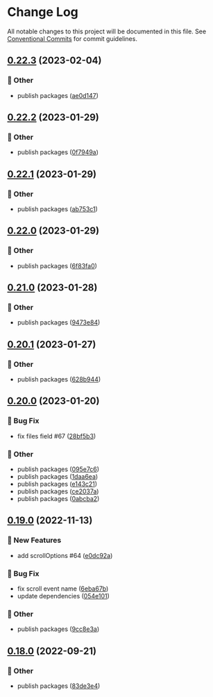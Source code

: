 # Change Log

All notable changes to this project will be documented in this file.
See [Conventional Commits](https://conventionalcommits.org) for commit guidelines.

## [0.22.3](https://github.com/daybrush/guides/blob/master/packages/preact-guides/compare/preact-guides@0.22.2...preact-guides@0.22.3) (2023-02-04)


### :mega: Other

* publish packages ([ae0d147](https://github.com/daybrush/guides/blob/master/packages/preact-guides/commit/ae0d14738d83b4f5352463b69f89efe7cc111baf))



## [0.22.2](https://github.com/daybrush/guides/blob/master/packages/preact-guides/compare/preact-guides@0.22.1...preact-guides@0.22.2) (2023-01-29)


### :mega: Other

* publish packages ([0f7949a](https://github.com/daybrush/guides/blob/master/packages/preact-guides/commit/0f7949a9954e2093d6a599dc545f988ed624d41f))



## [0.22.1](https://github.com/daybrush/guides/blob/master/packages/preact-guides/compare/preact-guides@0.22.0...preact-guides@0.22.1) (2023-01-29)


### :mega: Other

* publish packages ([ab753c1](https://github.com/daybrush/guides/blob/master/packages/preact-guides/commit/ab753c1c820463c1c0b7805d428c803c5eacc1e3))



## [0.22.0](https://github.com/daybrush/guides/blob/master/packages/preact-guides/compare/preact-guides@0.21.0...preact-guides@0.22.0) (2023-01-29)


### :mega: Other

* publish packages ([6f83fa0](https://github.com/daybrush/guides/blob/master/packages/preact-guides/commit/6f83fa0c75f494aa79fff98f4a57f86ab295b67d))



## [0.21.0](https://github.com/daybrush/guides/blob/master/packages/preact-guides/compare/preact-guides@0.20.1...preact-guides@0.21.0) (2023-01-28)


### :mega: Other

* publish packages ([9473e84](https://github.com/daybrush/guides/blob/master/packages/preact-guides/commit/9473e8464fbd4c374ac6251ff995586afd163719))



## [0.20.1](https://github.com/daybrush/guides/blob/master/packages/preact-guides/compare/preact-guides@0.20.0...preact-guides@0.20.1) (2023-01-27)


### :mega: Other

* publish packages ([628b944](https://github.com/daybrush/guides/blob/master/packages/preact-guides/commit/628b9444bb9e6f5546c7a5edd55a090126f52dd5))



## [0.20.0](https://github.com/daybrush/guides/blob/master/packages/preact-guides/compare/preact-guides@0.19.0...preact-guides@0.20.0) (2023-01-20)


### :bug: Bug Fix

* fix files field #67 ([28bf5b3](https://github.com/daybrush/guides/blob/master/packages/preact-guides/commit/28bf5b3bd97cebd94eaf2195f0e99750f14e7ecb))


### :mega: Other

* publish packages ([095e7c6](https://github.com/daybrush/guides/blob/master/packages/preact-guides/commit/095e7c670d3bd0bdc168e2f3c11b5dbb8074b26b))
* publish packages ([1daa6ea](https://github.com/daybrush/guides/blob/master/packages/preact-guides/commit/1daa6ea441f6c96b8f354953605cd6ac89117878))
* publish packages ([e143c21](https://github.com/daybrush/guides/blob/master/packages/preact-guides/commit/e143c2175309bf480ef17731321f6728b8d6bcc2))
* publish packages ([ce2037a](https://github.com/daybrush/guides/blob/master/packages/preact-guides/commit/ce2037a18f5f6bbcd750e1fd72cbfc60e3f2c217))
* publish packages ([0abcba2](https://github.com/daybrush/guides/blob/master/packages/preact-guides/commit/0abcba24e8b83ea51cf369124e8c2d85fee1ef7e))



## [0.19.0](https://github.com/daybrush/guides/blob/master/packages/preact-guides/compare/preact-guides@0.18.0...preact-guides@0.19.0) (2022-11-13)


### :rocket: New Features

* add scrollOptions #64 ([e0dc92a](https://github.com/daybrush/guides/blob/master/packages/preact-guides/commit/e0dc92a9ed417dff071b43a68b065907f8f1b8ad))


### :bug: Bug Fix

* fix scroll event name ([6eba67b](https://github.com/daybrush/guides/blob/master/packages/preact-guides/commit/6eba67b33c0de50e1c68ff75882889227db663bc))
* update dependencies ([054e101](https://github.com/daybrush/guides/blob/master/packages/preact-guides/commit/054e101d1b177bdfefab74bf440a4cb3cf8137be))


### :mega: Other

* publish packages ([9cc8e3a](https://github.com/daybrush/guides/blob/master/packages/preact-guides/commit/9cc8e3ae5f83aa1513c1560166c6babbbe31dfd7))



## [0.18.0](https://github.com/daybrush/guides/blob/master/packages/preact-guides/compare/preact-guides@0.17.1...preact-guides@0.18.0) (2022-09-21)


### :mega: Other

* publish packages ([83de3e4](https://github.com/daybrush/guides/blob/master/packages/preact-guides/commit/83de3e4ae4bad11905939a44dfa2776fe7d6987d))
